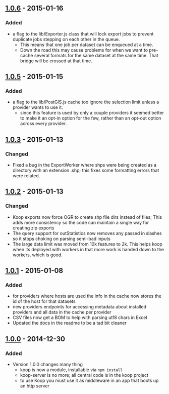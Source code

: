 ## [1.0.6](https://github.com/Esri/koop/releases/tag/v1.0.6) - 2015-01-16
### Added
- a flag to the lib/Exporter.js class that will lock export jobs to prevent duplicate jobs stepping on each other in the queue. 
  - This means that one job per dataset can be enqueued at a time. 
  - Down the road this may cause problems for when we want to pre-cache several formats for the same dataset at the same time. That bridge will be crossed at that time.  

## [1.0.5](https://github.com/Esri/koop/releases/tag/v1.0.5) - 2015-01-15
### Added 
- a flag to the lib/PostGIS.js cache too ignore the selection limit unless a provider wants to use it.
  - since this feature is used by only a couple providers it seemed better to make it an opt-in option for the few, rather than an opt-out option across every provider.  

## [1.0.3](https://github.com/Esri/koop/releases/tag/v1.0.3) - 2015-01-13
### Changed
- Fixed a bug in the ExportWorker where shps were being created as a directory with an extension .shp; this fixes some formatting errors that were related. 

## [1.0.2](https://github.com/Esri/koop/releases/tag/v1.0.2) - 2015-01-13
### Changed
- Koop exports now force OGR to create shp file dirs instead of files; This adds more consistency so the code can maintain a single way for creating zip exports
- The query support for outStatistics now removes any passed in slashes so it stops choking on parsing semi-bad inputs
- The large data limit was moved from 10k features to 2k. This helps koop when its deployed with workers in that more work is handed down to the workers, which is good. 


## [1.0.1](https://github.com/Esri/koop/releases/tag/1.0.1) - 2015-01-08
### Added
- for providers where hosts are used the info in the cache now stores the id of the host for that datasets
- new providers endpoints for accessing metadata about installed providers and all data in the cache per provider
- CSV files now get a BOM to help with parsing utf8 chars in Excel
- Updated the docs in the readme to be a tad bit cleaner

## [1.0.0](https://github.com/Esri/koop/releases/tag/1.0.0) - 2014-12-30
### Added
- Version 1.0.0 changes many thing
  - koop is now a module, installable via `npm install`
  - koop-server is no more; all central code is in the koop project
  - to use Koop you must use it as middleware in an app that boots up an http server 
